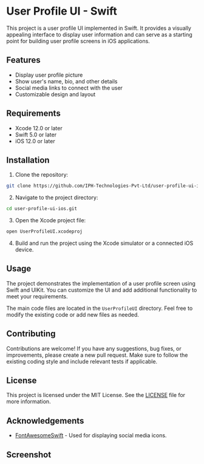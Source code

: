 # User Profile UI - Swift

This project is a user profile UI implemented in Swift. It provides a visually appealing interface to display user information and can serve as a starting point for building user profile screens in iOS applications.

## Features

- Display user profile picture
- Show user's name, bio, and other details
- Social media links to connect with the user
- Customizable design and layout

## Requirements

- Xcode 12.0 or later
- Swift 5.0 or later
- iOS 12.0 or later

## Installation

1. Clone the repository:

```bash
git clone https://github.com/IPH-Technologies-Pvt-Ltd/user-profile-ui-ios.git
```

2. Navigate to the project directory:

```bash
cd user-profile-ui-ios.git
```

3. Open the Xcode project file:

```bash
open UserProfileUI.xcodeproj
```

4. Build and run the project using the Xcode simulator or a connected iOS device.

## Usage

The project demonstrates the implementation of a user profile screen using Swift and UIKit. You can customize the UI and add additional functionality to meet your requirements.

The main code files are located in the `UserProfileUI` directory. Feel free to modify the existing code or add new files as needed.

## Contributing

Contributions are welcome! If you have any suggestions, bug fixes, or improvements, please create a new pull request. Make sure to follow the existing coding style and include relevant tests if applicable.

## License

This project is licensed under the MIT License. See the [LICENSE](LICENSE) file for more information.

## Acknowledgements

- [FontAwesomeSwift](https://github.com/thii/FontAwesome.swift) - Used for displaying social media icons.

## Screenshot
